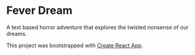 # Fever Dream

A text based horror adventure that explores the twisted  nonsense of our dreams.


This project was bootstrapped with [Create React App](https://github.com/facebook/create-react-app).
